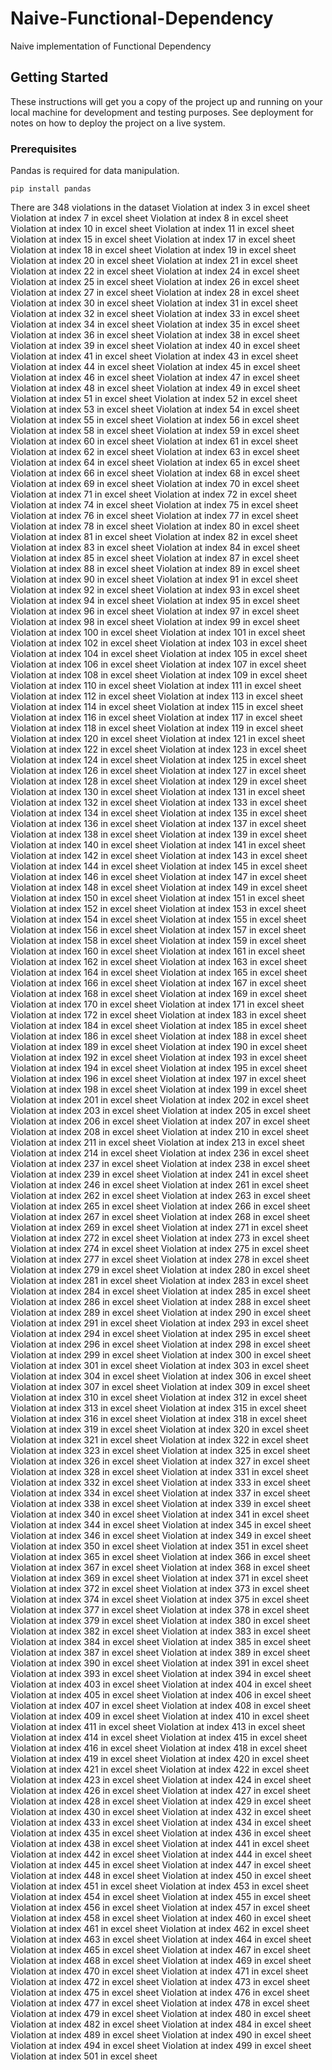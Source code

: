 # Naive-Functional-Dependency

Naive implementation of Functional Dependency

## Getting Started

These instructions will get you a copy of the project up and running on your local machine for development and testing purposes. See deployment for notes on how to deploy the project on a live system.

### Prerequisites

Pandas is required for data manipulation.

```
pip install pandas
```
There are 348  violations in the dataset
Violation at index 3 in excel sheet
Violation at index 7 in excel sheet
Violation at index 8 in excel sheet
Violation at index 10 in excel sheet
Violation at index 11 in excel sheet
Violation at index 15 in excel sheet
Violation at index 17 in excel sheet
Violation at index 18 in excel sheet
Violation at index 19 in excel sheet
Violation at index 20 in excel sheet
Violation at index 21 in excel sheet
Violation at index 22 in excel sheet
Violation at index 24 in excel sheet
Violation at index 25 in excel sheet
Violation at index 26 in excel sheet
Violation at index 27 in excel sheet
Violation at index 28 in excel sheet
Violation at index 30 in excel sheet
Violation at index 31 in excel sheet
Violation at index 32 in excel sheet
Violation at index 33 in excel sheet
Violation at index 34 in excel sheet
Violation at index 35 in excel sheet
Violation at index 36 in excel sheet
Violation at index 38 in excel sheet
Violation at index 39 in excel sheet
Violation at index 40 in excel sheet
Violation at index 41 in excel sheet
Violation at index 43 in excel sheet
Violation at index 44 in excel sheet
Violation at index 45 in excel sheet
Violation at index 46 in excel sheet
Violation at index 47 in excel sheet
Violation at index 48 in excel sheet
Violation at index 49 in excel sheet
Violation at index 51 in excel sheet
Violation at index 52 in excel sheet
Violation at index 53 in excel sheet
Violation at index 54 in excel sheet
Violation at index 55 in excel sheet
Violation at index 56 in excel sheet
Violation at index 58 in excel sheet
Violation at index 59 in excel sheet
Violation at index 60 in excel sheet
Violation at index 61 in excel sheet
Violation at index 62 in excel sheet
Violation at index 63 in excel sheet
Violation at index 64 in excel sheet
Violation at index 65 in excel sheet
Violation at index 66 in excel sheet
Violation at index 68 in excel sheet
Violation at index 69 in excel sheet
Violation at index 70 in excel sheet
Violation at index 71 in excel sheet
Violation at index 72 in excel sheet
Violation at index 74 in excel sheet
Violation at index 75 in excel sheet
Violation at index 76 in excel sheet
Violation at index 77 in excel sheet
Violation at index 78 in excel sheet
Violation at index 80 in excel sheet
Violation at index 81 in excel sheet
Violation at index 82 in excel sheet
Violation at index 83 in excel sheet
Violation at index 84 in excel sheet
Violation at index 85 in excel sheet
Violation at index 87 in excel sheet
Violation at index 88 in excel sheet
Violation at index 89 in excel sheet
Violation at index 90 in excel sheet
Violation at index 91 in excel sheet
Violation at index 92 in excel sheet
Violation at index 93 in excel sheet
Violation at index 94 in excel sheet
Violation at index 95 in excel sheet
Violation at index 96 in excel sheet
Violation at index 97 in excel sheet
Violation at index 98 in excel sheet
Violation at index 99 in excel sheet
Violation at index 100 in excel sheet
Violation at index 101 in excel sheet
Violation at index 102 in excel sheet
Violation at index 103 in excel sheet
Violation at index 104 in excel sheet
Violation at index 105 in excel sheet
Violation at index 106 in excel sheet
Violation at index 107 in excel sheet
Violation at index 108 in excel sheet
Violation at index 109 in excel sheet
Violation at index 110 in excel sheet
Violation at index 111 in excel sheet
Violation at index 112 in excel sheet
Violation at index 113 in excel sheet
Violation at index 114 in excel sheet
Violation at index 115 in excel sheet
Violation at index 116 in excel sheet
Violation at index 117 in excel sheet
Violation at index 118 in excel sheet
Violation at index 119 in excel sheet
Violation at index 120 in excel sheet
Violation at index 121 in excel sheet
Violation at index 122 in excel sheet
Violation at index 123 in excel sheet
Violation at index 124 in excel sheet
Violation at index 125 in excel sheet
Violation at index 126 in excel sheet
Violation at index 127 in excel sheet
Violation at index 128 in excel sheet
Violation at index 129 in excel sheet
Violation at index 130 in excel sheet
Violation at index 131 in excel sheet
Violation at index 132 in excel sheet
Violation at index 133 in excel sheet
Violation at index 134 in excel sheet
Violation at index 135 in excel sheet
Violation at index 136 in excel sheet
Violation at index 137 in excel sheet
Violation at index 138 in excel sheet
Violation at index 139 in excel sheet
Violation at index 140 in excel sheet
Violation at index 141 in excel sheet
Violation at index 142 in excel sheet
Violation at index 143 in excel sheet
Violation at index 144 in excel sheet
Violation at index 145 in excel sheet
Violation at index 146 in excel sheet
Violation at index 147 in excel sheet
Violation at index 148 in excel sheet
Violation at index 149 in excel sheet
Violation at index 150 in excel sheet
Violation at index 151 in excel sheet
Violation at index 152 in excel sheet
Violation at index 153 in excel sheet
Violation at index 154 in excel sheet
Violation at index 155 in excel sheet
Violation at index 156 in excel sheet
Violation at index 157 in excel sheet
Violation at index 158 in excel sheet
Violation at index 159 in excel sheet
Violation at index 160 in excel sheet
Violation at index 161 in excel sheet
Violation at index 162 in excel sheet
Violation at index 163 in excel sheet
Violation at index 164 in excel sheet
Violation at index 165 in excel sheet
Violation at index 166 in excel sheet
Violation at index 167 in excel sheet
Violation at index 168 in excel sheet
Violation at index 169 in excel sheet
Violation at index 170 in excel sheet
Violation at index 171 in excel sheet
Violation at index 172 in excel sheet
Violation at index 183 in excel sheet
Violation at index 184 in excel sheet
Violation at index 185 in excel sheet
Violation at index 186 in excel sheet
Violation at index 188 in excel sheet
Violation at index 189 in excel sheet
Violation at index 190 in excel sheet
Violation at index 192 in excel sheet
Violation at index 193 in excel sheet
Violation at index 194 in excel sheet
Violation at index 195 in excel sheet
Violation at index 196 in excel sheet
Violation at index 197 in excel sheet
Violation at index 198 in excel sheet
Violation at index 199 in excel sheet
Violation at index 201 in excel sheet
Violation at index 202 in excel sheet
Violation at index 203 in excel sheet
Violation at index 205 in excel sheet
Violation at index 206 in excel sheet
Violation at index 207 in excel sheet
Violation at index 208 in excel sheet
Violation at index 210 in excel sheet
Violation at index 211 in excel sheet
Violation at index 213 in excel sheet
Violation at index 214 in excel sheet
Violation at index 236 in excel sheet
Violation at index 237 in excel sheet
Violation at index 238 in excel sheet
Violation at index 239 in excel sheet
Violation at index 241 in excel sheet
Violation at index 246 in excel sheet
Violation at index 261 in excel sheet
Violation at index 262 in excel sheet
Violation at index 263 in excel sheet
Violation at index 265 in excel sheet
Violation at index 266 in excel sheet
Violation at index 267 in excel sheet
Violation at index 268 in excel sheet
Violation at index 269 in excel sheet
Violation at index 271 in excel sheet
Violation at index 272 in excel sheet
Violation at index 273 in excel sheet
Violation at index 274 in excel sheet
Violation at index 275 in excel sheet
Violation at index 277 in excel sheet
Violation at index 278 in excel sheet
Violation at index 279 in excel sheet
Violation at index 280 in excel sheet
Violation at index 281 in excel sheet
Violation at index 283 in excel sheet
Violation at index 284 in excel sheet
Violation at index 285 in excel sheet
Violation at index 286 in excel sheet
Violation at index 288 in excel sheet
Violation at index 289 in excel sheet
Violation at index 290 in excel sheet
Violation at index 291 in excel sheet
Violation at index 293 in excel sheet
Violation at index 294 in excel sheet
Violation at index 295 in excel sheet
Violation at index 296 in excel sheet
Violation at index 298 in excel sheet
Violation at index 299 in excel sheet
Violation at index 300 in excel sheet
Violation at index 301 in excel sheet
Violation at index 303 in excel sheet
Violation at index 304 in excel sheet
Violation at index 306 in excel sheet
Violation at index 307 in excel sheet
Violation at index 309 in excel sheet
Violation at index 310 in excel sheet
Violation at index 312 in excel sheet
Violation at index 313 in excel sheet
Violation at index 315 in excel sheet
Violation at index 316 in excel sheet
Violation at index 318 in excel sheet
Violation at index 319 in excel sheet
Violation at index 320 in excel sheet
Violation at index 321 in excel sheet
Violation at index 322 in excel sheet
Violation at index 323 in excel sheet
Violation at index 325 in excel sheet
Violation at index 326 in excel sheet
Violation at index 327 in excel sheet
Violation at index 328 in excel sheet
Violation at index 331 in excel sheet
Violation at index 332 in excel sheet
Violation at index 333 in excel sheet
Violation at index 334 in excel sheet
Violation at index 337 in excel sheet
Violation at index 338 in excel sheet
Violation at index 339 in excel sheet
Violation at index 340 in excel sheet
Violation at index 341 in excel sheet
Violation at index 344 in excel sheet
Violation at index 345 in excel sheet
Violation at index 346 in excel sheet
Violation at index 349 in excel sheet
Violation at index 350 in excel sheet
Violation at index 351 in excel sheet
Violation at index 365 in excel sheet
Violation at index 366 in excel sheet
Violation at index 367 in excel sheet
Violation at index 368 in excel sheet
Violation at index 369 in excel sheet
Violation at index 371 in excel sheet
Violation at index 372 in excel sheet
Violation at index 373 in excel sheet
Violation at index 374 in excel sheet
Violation at index 375 in excel sheet
Violation at index 377 in excel sheet
Violation at index 378 in excel sheet
Violation at index 379 in excel sheet
Violation at index 380 in excel sheet
Violation at index 382 in excel sheet
Violation at index 383 in excel sheet
Violation at index 384 in excel sheet
Violation at index 385 in excel sheet
Violation at index 387 in excel sheet
Violation at index 389 in excel sheet
Violation at index 390 in excel sheet
Violation at index 391 in excel sheet
Violation at index 393 in excel sheet
Violation at index 394 in excel sheet
Violation at index 403 in excel sheet
Violation at index 404 in excel sheet
Violation at index 405 in excel sheet
Violation at index 406 in excel sheet
Violation at index 407 in excel sheet
Violation at index 408 in excel sheet
Violation at index 409 in excel sheet
Violation at index 410 in excel sheet
Violation at index 411 in excel sheet
Violation at index 413 in excel sheet
Violation at index 414 in excel sheet
Violation at index 415 in excel sheet
Violation at index 416 in excel sheet
Violation at index 418 in excel sheet
Violation at index 419 in excel sheet
Violation at index 420 in excel sheet
Violation at index 421 in excel sheet
Violation at index 422 in excel sheet
Violation at index 423 in excel sheet
Violation at index 424 in excel sheet
Violation at index 426 in excel sheet
Violation at index 427 in excel sheet
Violation at index 428 in excel sheet
Violation at index 429 in excel sheet
Violation at index 430 in excel sheet
Violation at index 432 in excel sheet
Violation at index 433 in excel sheet
Violation at index 434 in excel sheet
Violation at index 435 in excel sheet
Violation at index 436 in excel sheet
Violation at index 438 in excel sheet
Violation at index 441 in excel sheet
Violation at index 442 in excel sheet
Violation at index 444 in excel sheet
Violation at index 445 in excel sheet
Violation at index 447 in excel sheet
Violation at index 448 in excel sheet
Violation at index 450 in excel sheet
Violation at index 451 in excel sheet
Violation at index 453 in excel sheet
Violation at index 454 in excel sheet
Violation at index 455 in excel sheet
Violation at index 456 in excel sheet
Violation at index 457 in excel sheet
Violation at index 458 in excel sheet
Violation at index 460 in excel sheet
Violation at index 461 in excel sheet
Violation at index 462 in excel sheet
Violation at index 463 in excel sheet
Violation at index 464 in excel sheet
Violation at index 465 in excel sheet
Violation at index 467 in excel sheet
Violation at index 468 in excel sheet
Violation at index 469 in excel sheet
Violation at index 470 in excel sheet
Violation at index 471 in excel sheet
Violation at index 472 in excel sheet
Violation at index 473 in excel sheet
Violation at index 475 in excel sheet
Violation at index 476 in excel sheet
Violation at index 477 in excel sheet
Violation at index 478 in excel sheet
Violation at index 479 in excel sheet
Violation at index 480 in excel sheet
Violation at index 482 in excel sheet
Violation at index 484 in excel sheet
Violation at index 489 in excel sheet
Violation at index 490 in excel sheet
Violation at index 494 in excel sheet
Violation at index 499 in excel sheet
Violation at index 501 in excel sheet
